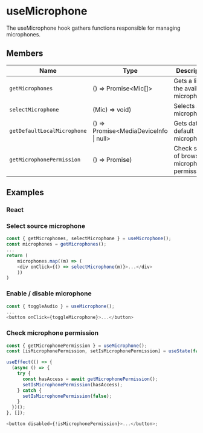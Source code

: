 # useMicrophone

The useMicrophone hook gathers functions responsible for managing microphones.

## Members

| Name                        | Type                                   | Description                                     |
| --------------------------- | -------------------------------------- | ----------------------------------------------- |
| `getMicrophones`            | () => Promise<Mic[]>                   | Gets a list of the available microphones.       |
| `selectMicrophone`          | (Mic) => void)                         | Selects a microphone.                           |
| `getDefaultLocalMicrophone` | () => Promise<MediaDeviceInfo \| null> | Gets data of default microphone.                |
| `getMicrophonePermission`   | () => Promise<boolean>)                | Check status of browser microphone permissions. |

## Examples

### React

### Select source microphone

```javascript
const { getMicrophones, selectMicrophone } = useMicrophone();
const microphones = getMicrophones();
...
return (
    microphones.map((m) => (
    <div onClick={() => selectMicrophone(m)}>...</div>
    ))
)
```

### Enable / disable microphone

```javascript
const { toggleAudio } = useMicrophone();
...
<button onClick={toggleMicrophone}>...</button>
```

### Check microphone permission

```javascript
const { getMicrophonePermission } = useMicrophone();
const [isMicrophonePermission, setIsMicrophonePermission] = useState(false);

useEffect(() => {
  (async () => {
    try {
      const hasAccess = await getMicrophonePermission();
      setIsMicrophonePermission(hasAccess);
    } catch {
      setIsMicrophonePermission(false);
    }
  })();
}, []);

<button disabled={!isMicrophonePermission}>...</button>;
```
